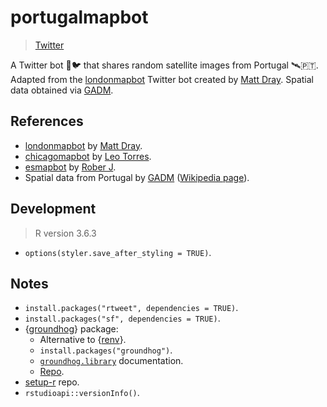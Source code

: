 # portugalmapbot

> [Twitter](https://twitter.com/portugalmapbot)

A Twitter bot 🤖🐦 that shares random satellite images from Portugal 🛰️🇵🇹. Adapted from the [londonmapbot](https://github.com/matt-dray/londonmapbot) Twitter bot created by [Matt Dray](https://www.matt-dray.com/). Spatial data obtained via [GADM](https://gadm.org/).

## References

- [londonmapbot](https://github.com/matt-dray/londonmapbot) by [Matt Dray](https://twitter.com/mattdray).
- [chicagomapbot](https://github.com/leotorres114/chicagomapbot) by [Leo Torres](https://github.com/leotorres114).
- [esmapbot](https://github.com/roberer/esmapbot) by [Rober J](https://twitter.com/roberer_).
- Spatial data from Portugal by [GADM](https://gadm.org/) ([Wikipedia page](https://en.wikipedia.org/wiki/GADM)).

## Development

> R version 3.6.3

- `options(styler.save_after_styling = TRUE)`.

## Notes

- `install.packages("rtweet", dependencies = TRUE)`.
- `install.packages("sf", dependencies = TRUE)`.
- {[groundhog](https://groundhogr.com/)} package:
  - Alternative to {[renv](https://rstudio.github.io/renv/articles/renv.html)}.
  - `install.packages("groundhog")`.
  - [`groundhog.library`](https://www.rdocumentation.org/packages/groundhog/versions/1.5.0/topics/groundhog.library) documentation.
  - [Repo](https://github.com/CredibilityLab/groundhog).
- [setup-r](https://github.com/r-lib/actions/tree/v2-branch/setup-r) repo.
- `rstudioapi::versionInfo()`.
